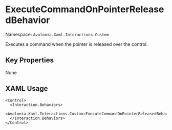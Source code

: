 # ExecuteCommandOnPointerReleasedBehavior

Namespace: `Avalonia.Xaml.Interactions.Custom`

Executes a command when the pointer is released over the control.



## Key Properties
None

## XAML Usage
```xaml
<Control>
  <Interaction.Behaviors>
    <Avalonia.Xaml.Interactions.Custom:ExecuteCommandOnPointerReleasedBehavior/>
  </Interaction.Behaviors>
</Control>
```
